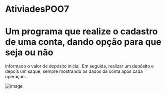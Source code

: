 # AtiviadesPOO7

# Um programa que realize o cadastro de uma conta, dando opção para que seja ou não
informado o valor de depósito inicial. Em seguida, realizar um depósito e depois um saque, sempre
mostrando os dados da conta após cada operação.

![image](https://github.com/JoaoVictorArantes/AtiviadesPOO7/assets/80133673/baccdca9-1f81-443e-aaba-1191545f07bd)
